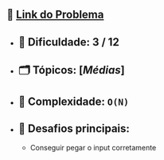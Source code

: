 🔗 [Link do Problema](https://judge.beecrowd.com/pt/problems/view/3412)
-


- 🧩 **Dificuldade:** 3 / 12  
    -
- 🗂 **Tópicos:** [*Médias*]  
    -
- 🧮 **Complexidade:** `O(N)`  
    -
- 🎯 **Desafios principais:** 
    - 
    - Conseguir pegar o input corretamente
